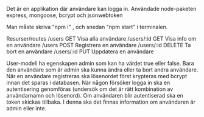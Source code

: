 Det är en applikation där användare kan logga in.
Användade node-paketen express, mongoose, bcrypt och jsonwebtoken

Man måste skriva "npm i" , och snedan "npm start" i terminalen.

Resurser/routes
/users GET Visa alla användare
/users/:id GET Visa info om en användare
/users POST Registrera en användare
/users/:id DELETE Ta bort en användare
/users/:id PUT Uppdatera en användare

User-modell ha egenskapen admin som kan ha värdet true eller false.
Bara den användare som är admin ska kunna ändra eller ta bort andra användare.
När en användare registreras ska lösenordet först krypteras med bcrypt innan det sparas i databasen.
När någon försöker logga in ska en autentisering genomföras (undersök om det är rätt kombination av 
användarnamn och lösenord). Om användaren blir autentiserad ska en token skickas tillbaka. 
I denna ska det finnas information om användaren är admin eller inte.


